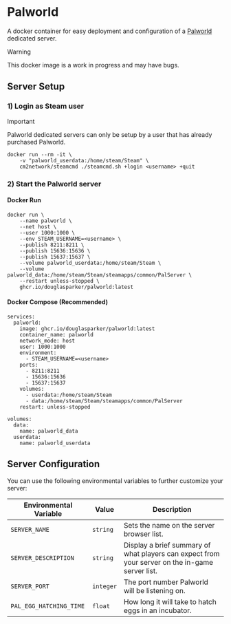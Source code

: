 # Palworld

A docker container for easy deployment and configuration of a [Palworld](https://store.steampowered.com/app/1623730/Palworld/) dedicated server.

> [!WARNING]
> This docker image is a work in progress and may have bugs.

## Server Setup

### 1) Login as Steam user

> [!IMPORTANT]  
> Palworld dedicated servers can only be setup by a user that has already purchased Palworld.

```docker
docker run --rm -it \
    -v "palworld_userdata:/home/steam/Steam" \
    cm2network/steamcmd ./steamcmd.sh +login <username> +quit
```

### 2) Start the Palworld server

#### Docker Run
```docker
docker run \
    --name palworld \
    --net host \
    --user 1000:1000 \
    --env STEAM_USERNAME=<username> \
    --publish 8211:8211 \
    --publish 15636:15636 \
    --publish 15637:15637 \
    --volume palworld_userdata:/home/steam/Steam \
    --volume palworld_data:/home/steam/Steam/steamapps/common/PalServer \
    --restart unless-stopped \
    ghcr.io/douglasparker/palworld:latest
```

#### Docker Compose (Recommended)

```docker
services:
  palworld:
    image: ghcr.io/douglasparker/palworld:latest
    container_name: palworld
    network_mode: host
    user: 1000:1000
    environment:
      - STEAM_USERNAME=<username>
    ports:
      - 8211:8211
      - 15636:15636
      - 15637:15637
    volumes:
      - userdata:/home/steam/Steam
      - data:/home/steam/Steam/steamapps/common/PalServer
    restart: unless-stopped

volumes:
  data:
    name: palworld_data
  userdata:
    name: palworld_userdata
```

## Server Configuration

You can use the following environmental variables to further customize your server:

| Environmental Variable  | Value     | Description                                                                                     |
| ----------------------- | --------- | ----------------------------------------------------------------------------------------------- |
| `SERVER_NAME`           | `string`  | Sets the name on the server browser list.                                                       |
| `SERVER_DESCRIPTION`    | `string`  | Display a brief summary of what players can expect from your server on the in-game server list. |
| `SERVER_PORT`           | `integer` | The port number Palworld will be listening on.                                                  |
| `PAL_EGG_HATCHING_TIME` | `float`   | How long it will take to hatch eggs in an incubator.                                            |